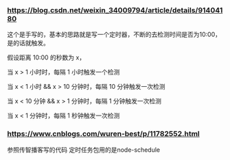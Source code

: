 ### https://blog.csdn.net/weixin_34009794/article/details/91404180  
这个是手写的，基本的思路就是写一个定时器，不断的去检测时间是否为10:00，是的话就触发。

假设距离 10:00 的秒数为 x，

当 x > 1 小时时，每隔 1 小时触发一个检测

当 x < 1 小时 && x > 10 分钟时，每隔 10 分钟触发一次检测

当 x < 10 分钟 && x > 1 分钟时，每隔 1 分钟触发一次检测

当 x < 1 分钟时，每隔 1 秒钟触发一次检测

### https://www.cnblogs.com/wuren-best/p/11782552.html
参照传智播客写的代码  定时任务包用的是node-schedule
